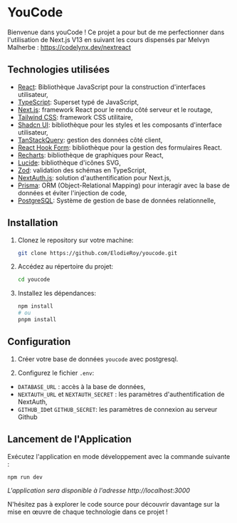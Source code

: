 # YouCode

Bienvenue dans youCode ! Ce projet a pour but de me perfectionner dans l'utilisation de Next.js V13 en suivant les cours dispensés par Melvyn Malherbe : https://codelynx.dev/nextreact

## Technologies utilisées

- [React](https://reactjs.org/): Bibliothèque JavaScript pour la construction d'interfaces utilisateur,
- [TypeScript](https://www.typescriptlang.org/): Superset typé de JavaScript,
- [Next.js](https://nextjs.org/): framework React pour le rendu côté serveur et le routage,
- [Tailwind CSS](https://tailwindcss.com/): framework CSS utilitaire,
- [Shadcn UI](https://shadcn-ui.com/): bibliothèque pour les styles et les composants d'interface utilisateur,
- [TanStackQuery](https://react-query.tanstack.com/): gestion des données côté client,
- [React Hook Form](https://react-hook-form.com/): bibliothèque pour la gestion des formulaires React.
- [Recharts](https://recharts.org/): bibliothèque de graphiques pour React,
- [Lucide](https://lucide.netlify.app/): bibliothèque d'icônes SVG,
- [Zod](https://github.com/colinhacks/zod): validation des schémas en TypeScript,
- [NextAuth.js](https://next-auth.js.org/): solution d'authentification pour Next.js,
- [Prisma](https://www.prisma.io/): ORM (Object-Relational Mapping) pour interagir avec la base de données et éviter l'injection de code,
- [PostgreSQL](https://www.postgresql.org/): Système de gestion de base de données relationnelle,

## Installation

1. Clonez le repository sur votre machine:
   ```bash
   git clone https://github.com/ElodieRoy/youcode.git
   ```
2. Accédez au répertoire du projet:
   ```bash
   cd youcode
   ```
3. Installez les dépendances:
   ```bash
   npm install
   # ou
   pnpm install
   ```

## Configuration

1. Créer votre base de données `youcode` avec postgresql.

2. Configurez le fichier `.env`:

- `DATABASE_URL` : accès à la base de données,
- `NEXTAUTH_URL` et `NEXTAUTH_SECRET` : les paramètres d'authentification de NextAuth,
- `GITHUB_ID`et `GITHUB_SECRET`: les paramètres de connexion au serveur Github

## Lancement de l'Application

Exécutez l'application en mode développement avec la commande suivante :

```bash
npm run dev
```

_L'application sera disponible à l'adresse http://localhost:3000_

N'hésitez pas à explorer le code source pour découvrir davantage sur la mise en œuvre de chaque technologie dans ce projet !
